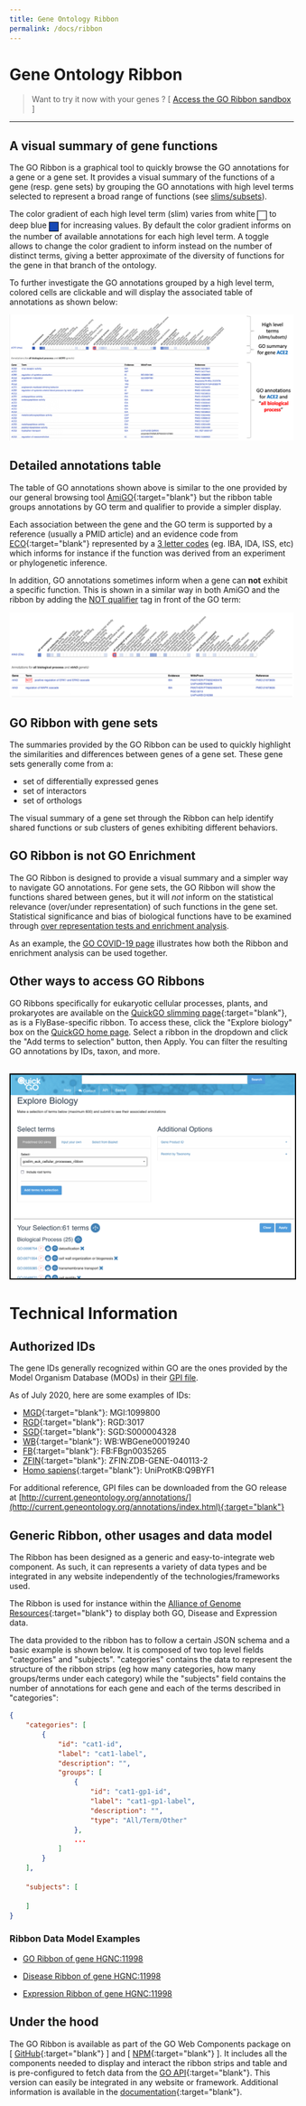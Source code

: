 ```yaml
---
title: Gene Ontology Ribbon
permalink: /docs/ribbon
---
```


<style>
    .cell {
        border: 1px solid black; background-color: white; height: 15px; width: 15px; display: inline-block; vertical-align: sub;        
    }
</style>


# Gene Ontology Ribbon

> Want to try it now with your genes ? [ [Access the GO Ribbon sandbox](/ribbon.html) ]

---

## A visual summary of gene functions

The GO Ribbon is a graphical tool to quickly browse the GO annotations for a gene or a gene set. It provides a visual summary of the functions of a gene (resp. gene sets) by grouping the GO annotations with high level terms selected to represent a broad range of functions (see [slims/subsets](/docs/go-subset-guide/)). 

The color gradient of each high level term (slim) varies from white <span class="cell">&nbsp;</span> to deep blue <span class="cell" style="background-color: rgb(24,73,180)">&nbsp;</span> for increasing values. By default the color gradient informs on the number of available annotations for each high level term. A toggle allows to change the color gradient to inform instead on the number of distinct terms, giving a better approximate of the diversity of functions for the gene in that branch of the ontology.

To further investigate the GO annotations grouped by a high level term, colored cells are clickable and will display the associated table of annotations as shown below:

![ribbon illustration](/assets/ribbon-illustration.png)


## Detailed annotations table

The table of GO annotations shown above is similar to the one provided by our general browsing tool [AmiGO](http://amigo.geneontology.org/amigo/search/annotation){:target="blank"} but the ribbon table groups annotations by GO term and qualifier to provide a simpler display.

Each association between the gene and the GO term is supported by a reference (usually a PMID article) and an evidence code from [ECO](http://www.obofoundry.org/ontology/eco.html){:target="blank"} represented by a [3 letter codes](/docs/guide-go-evidence-codes/) (eg. IBA, IDA, ISS, etc) which informs for instance if the function was derived from an experiment or phylogenetic inference.

In addition, GO annotations sometimes inform when a gene can **not** exhibit a specific function. This is shown in a similar way in both AmiGO and the ribbon by adding the [NOT qualifier](/docs/go-annotations/#the-not-qualifier) tag in front of the GO term:

![ribbon not qualifier](/assets/ribbon-not-qualifier.png)


## GO Ribbon with gene sets
The summaries provided by the GO Ribbon can be used to quickly highlight the similarities and differences between genes of a gene set. These gene sets generally come from a:
* set of differentially expressed genes
* set of interactors
* set of orthologs

The visual summary of a gene set through the Ribbon can help identify shared functions or sub clusters of genes exhibiting different behaviors.


## GO Ribbon is not GO Enrichment
The GO Ribbon is designed to provide a visual summary and a simpler way to navigate GO annotations. For gene sets, the GO Ribbon will show the functions shared between genes, but it will *not* inform on the statistical relevance (over/under representation) of such functions in the gene set. Statistical significance and bias of biological functions have to be examined through [over representation tests and enrichment analysis](/docs/go-enrichment-analysis/). 



As an example, the [GO COVID-19 page](/covid-19.html) illustrates how both the Ribbon and enrichment analysis can be used together.

## Other ways to access GO Ribbons
GO Ribbons specifically for eukaryotic cellular processes, plants, and prokaryotes are available on the [QuickGO slimming page](https://www.ebi.ac.uk/QuickGO/slimming){:target="blank"}, as is a FlyBase-specific ribbon. To access these, click the "Explore biology" box on the [QuickGO home page](https://www.ebi.ac.uk/QuickGO/). Select a ribbon in the dropdown and click the "Add terms to selection" button, then Apply. You can filter the resulting GO annotations by IDs, taxon, and more.


<!---![GO Ribbons at QuickGO](/assets/GORibbonQuickGO.png)--->
 <br><img src="/assets/GORibbonQuickGO.png" alt="GO Ribbons at QuickGO" div style="border: 2px solid black;"/><br>

# Technical Information
## Authorized IDs
The gene IDs generally recognized within GO are the ones provided by the Model Organism Database (MODs) in their [GPI file](/docs/gene-product-information-gpi-format/).

As of July 2020, here are some examples of IDs:
* [MGD](http://www.informatics.jax.org/){:target="blank"}: MGI:1099800
* [RGD](https://rgd.mcw.edu/){:target="blank"}: RGD:3017
* [SGD](https://www.yeastgenome.org/){:target="blank"}: SGD:S000004328
* [WB](https://wormbase.org/){:target="blank"}: WB:WBGene00019240
* [FB](https://flybase.org/){:target="blank"}: FB:FBgn0035265
* [ZFIN](https://zfin.org/){:target="blank"}: ZFIN:ZDB-GENE-040113-2
* [Homo sapiens](https://www.uniprot.org/){:target="blank"}: UniProtKB:Q9BYF1

For additional reference, GPI files can be downloaded from the GO release at [http://current.geneontology.org/annotations/](http://current.geneontology.org/annotations/index.html){:target="blank"}


## Generic Ribbon, other usages and data model
The Ribbon has been designed as a generic and easy-to-integrate web component. As such, it can represents a variety of data types and be integrated in any website independently of the technologies/frameworks used.

The Ribbon is used for instance within the [Alliance of Genome Resources](https://www.alliancegenome.org/){:target="blank"} to display both GO, Disease and Expression data.

The data provided to the ribbon has to follow a certain JSON schema and a basic example is shown below. It is composed of two top level fields "categories" and "subjects". "categories" contains the data to represent the structure of the ribbon strips (eg how many categories, how many groups/terms under each category) while the "subjects" field contains the number of annotations for each gene and each of the terms described in "categories":

```json
{
    "categories": [
        {
            "id": "cat1-id",
            "label": "cat1-label",
            "description": "",
            "groups": [
                {
                    "id": "cat1-gp1-id",
                    "label": "cat1-gp1-label",
                    "description": "",
                    "type": "All/Term/Other"
                },
                ...
            ]
        }
    ],

    "subjects": [

    ]
}
```

### Ribbon Data Model Examples
* [GO Ribbon of gene HGNC:11998](https://api.geneontology.org/api/ontology/ribbon/?subset=goslim_agr&subject=HGNC:11998&exclude_PB=true&exclude_IBA=false&cross_aspect=false)

* [Disease Ribbon of gene HGNC:11998](https://www.alliancegenome.org/api/gene/*/disease-ribbon-summary?geneID=HGNC:11998)

* [Expression Ribbon of gene HGNC:11998](https://www.alliancegenome.org/api/expression/ribbon-summary?geneID=HGNC:11998)


## Under the hood

The GO Ribbon is available as part of the GO Web Components package on [ [GitHub](https://github.com/geneontology/web-components){:target="blank"} ] and [ [NPM](https://www.npmjs.com/package/@geneontology/web-components){:target="blank"} ]. It includes all the components needed to display and interact the ribbon strips and table and is pre-configured to fetch data from the [GO API](https://api.geneontology.org/){:target="blank"}. This version can easily be integrated in any website or framework. Additional information is available in the [documentation](https://geneontology.github.io/web-components/){:target="blank"}.
